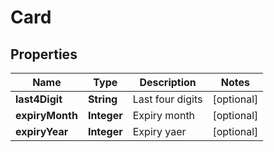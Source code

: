 
# Card

## Properties
Name | Type | Description | Notes
------------ | ------------- | ------------- | -------------
**last4Digit** | **String** | Last four digits |  [optional]
**expiryMonth** | **Integer** | Expiry month |  [optional]
**expiryYear** | **Integer** | Expiry yaer |  [optional]



